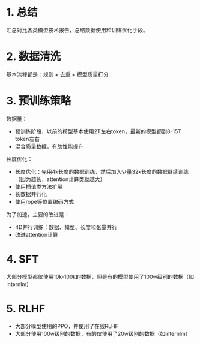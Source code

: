 # 1. 总结
汇总对比各类模型技术报告，总结数据使用和训练优化手段。

# 2. 数据清洗

基本流程都是：规则 + 去重 + 模型质量打分

# 3. 预训练策略
数据量：
- 预训练阶段，以前的模型基本使用2T左右token，最新的模型都到8-15T token左右
- 混合质量数据，有助性能提升

长度优化：
- 长度优化：先用4k长度的数据训练，然后加入少量32k长度的数据继续训练 （因为越长，attention计算类就越大）
- 使用插值类方法扩展
- 长数据并行化
- 使用rope等位置编码方式

为了加速，主要的改进是：
- 4D并行训练：数据、模型、长度和张量并行
- 改进attention计算

# 4. SFT
大部分模型都仅使用10k-100k的数据，但是有的模型使用了100w级别的数据（如internlm）

# 5. RLHF
- 大部分模型使用的PPO，并使用了在线RLHF
- 大部分使用100w级别的数据，有的仅使用了20w级别的数据（如internlm）
